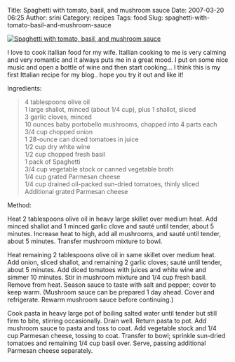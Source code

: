 Title: Spaghetti with tomato, basil, and mushroom sauce
Date: 2007-03-20 06:25
Author: srini
Category: recipes
Tags: food
Slug: spaghetti-with-tomato-basil-and-mushroom-sauce

[![Spaghetti with tomato, basil, and mushroom sauce]({filename}/wp-content/uploads/2007/03/Spaghetti-with-tomato-basil-and-mushroom-sauce.jpg "Spaghetti with tomato, basil, and mushroom sauce")]({filename}/wp-content/uploads/2009/11/Spaghetti-with-tomato-basil-and-mushroom-sauce.jpg)

I love to cook itallian food for my
wife. Itallian cooking to me is very calming and very romantic and it
always puts me in a great mood. I put on some nice music and open a
bottle of wine and then start cooking... I think this is my first
Ittalian recipe for my blog.. hope you try it out and like it!


Ingredients:


>  4 tablespoons olive oil  
>  1 large shallot, minced (about 1/4  cup), plus 1 shallot, sliced  
>  3 garlic cloves, minced  
>  10 ounces baby portobello mushrooms, chopped into 4 parts each  
>  3/4 cup chopped onion  
>  1 28-ounce can diced tomatoes in juice  
>  1/2 cup dry white wine  
>  1/2 cup chopped fresh basil  
>  1 pack of Spaghetti  
>  3/4 cup vegetable stock or canned vegetable broth  
>  1/4 cup grated Parmesan cheese  
>  1/4 cup drained oil-packed sun-dried tomatoes, thinly sliced  
>  Additional grated Parmesan cheese

  
Method:


Heat 2 tablespoons olive oil in heavy large skillet over medium heat.
Add minced shallot and 1 minced garlic clove and sauté until tender,
about 5 minutes. Increase heat to high, add all mushrooms, and sauté
until tender, about 5 minutes. Transfer mushroom mixture to bowl.


Heat remaining 2 tablespoons olive oil in same skillet over medium heat.
Add onion, sliced shallot, and remaining 2 garlic cloves; sauté until
tender, about 5 minutes. Add diced tomatoes with juices and white wine
and simmer 10 minutes. Stir in mushroom mixture and 1/4 cup fresh basil.
Remove from heat. Season sauce to taste with salt and pepper; cover to
keep warm. (Mushroom sauce can be prepared 1 day ahead. Cover and
refrigerate. Rewarm mushroom sauce before continuing.)


Cook pasta in heavy large pot of boiling salted water until tender but
still firm to bite, stirring occasionally. Drain well. Return pasta to
pot. Add mushroom sauce to pasta and toss to coat. Add vegetable stock
and 1/4 cup Parmesan cheese, tossing to coat. Transfer to bowl; sprinkle
sun-dried tomatoes and remaining 1/4 cup basil over. Serve, passing
additional Parmesan cheese separately.

